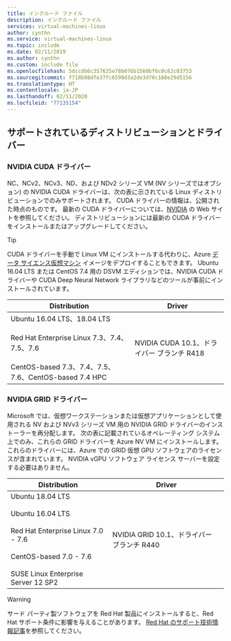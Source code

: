 ```yaml
---
title: インクルード ファイル
description: インクルード ファイル
services: virtual-machines-linux
author: cynthn
ms.service: virtual-machines-linux
ms.topic: include
ms.date: 02/11/2019
ms.author: cynthn
ms.custom: include file
ms.openlocfilehash: 5dccdb6c357635e78b076b1560bf6c0c62c03753
ms.sourcegitcommit: f718b98dfe37fc6599d3a2de3d70c168e29d5156
ms.translationtype: HT
ms.contentlocale: ja-JP
ms.lasthandoff: 02/11/2020
ms.locfileid: "77135154"
---
```

## <a name="supported-distributions-and-drivers"></a>サポートされているディストリビューションとドライバー

### <a name="nvidia-cuda-drivers"></a>NVIDIA CUDA ドライバー

NC、NCv2、NCv3、ND、および NDv2 シリーズ VM (NV シリーズではオプション) の NVIDIA CUDA ドライバーは、次の表に示されている Linux ディストリビューションでのみサポートされます。 CUDA ドライバーの情報は、公開された時点のものです。 最新の CUDA ドライバーについては、[NVIDIA](https://developer.nvidia.com/cuda-zone) の Web サイトを参照してください。 ディストリビューションには最新の CUDA ドライバーをインストールまたはアップグレードしてください。 

> [!TIP]
> CUDA ドライバーを手動で Linux VM にインストールする代わりに、Azure [データ サイエンス仮想マシン](../articles/machine-learning/data-science-virtual-machine/overview.md) イメージをデプロイすることもできます。 Ubuntu 16.04 LTS または CentOS 7.4 用の DSVM エディションでは、NVIDIA CUDA ドライバーや CUDA Deep Neural Network ライブラリなどのツールが事前にインストールされています。

| Distribution | Driver |
| --- | -- | 
| Ubuntu 16.04 LTS、18.04 LTS<br/><br/> Red Hat Enterprise Linux 7.3、7.4、7.5、7.6<br/><br/> CentOS-based 7.3、7.4、7.5、7.6、CentOS-based 7.4 HPC | NVIDIA CUDA 10.1、ドライバー ブランチ R418 |

### <a name="nvidia-grid-drivers"></a>NVIDIA GRID ドライバー

Microsoft では、仮想ワークステーションまたは仮想アプリケーションとして使用される NV および NVv3 シリーズ VM 用の NVIDIA GRID ドライバーのインストーラーを再分配します。 次の表に記載されているオペレーティング システム上でのみ、これらの GRID ドライバーを Azure NV VM にインストールします。 これらのドライバーには、Azure での GRID 仮想 GPU ソフトウェアのライセンスが含まれています。 NVIDIA vGPU ソフトウェア ライセンス サーバーを設定する必要はありません。

| Distribution | Driver |
| --- | -- |
|Ubuntu 18.04 LTS<br/><br/>Ubuntu 16.04 LTS<br/><br/>Red Hat Enterprise Linux 7.0 - 7.6<br/><br/>CentOS-based 7.0 - 7.6<br/><br/>SUSE Linux Enterprise Server 12 SP2 | NVIDIA GRID 10.1、ドライバー ブランチ R440|

> [!WARNING] 
> サード パーティ製ソフトウェアを Red Hat 製品にインストールすると、Red Hat サポート条件に影響を与えることがあります。 [Red Hat のサポート技術情報記事](https://access.redhat.com/articles/1067)を参照してください。
>

